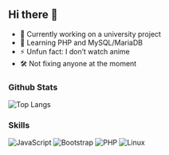 ## Hi there 👋

- 🔭 Currently working on a university project
- 🌱 Learning PHP and MySQL/MariaDB
- ⚡ Unfun fact: I don’t watch anime
- 🛠️ Not fixing anyone at the moment


### Github Stats
![Top Langs](https://github-readme-stats.vercel.app/api/top-langs/?username=Zorbiks&layout=compact&theme=dracula&langs_count=5)

### Skills
![JavaScript](https://img.shields.io/badge/Code-JavaScript-informational?style=flat&logo=javascript&color=F7DF1E)
![Bootstrap](https://img.shields.io/badge/Code-Bootstrap-informational?style=flat&logo=bootstrap&color=7952b3)
![PHP](https://img.shields.io/badge/Code-PHP-informational?style=flat&logo=php&color=777BB4)
![Linux](https://img.shields.io/badge/System-Linux-informational?style=flat&logo=linux&color=FCC624)
